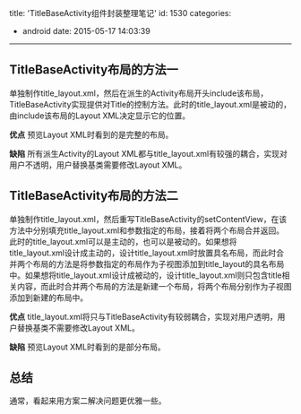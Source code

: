 title: 'TitleBaseActivity组件封装整理笔记'
id: 1530
categories:
  - android
date: 2015-05-17 14:03:39
---

## TitleBaseActivity布局的方法一

单独制作title_layout.xml，然后在派生的Activity布局开头include该布局，TitleBaseActivity实现提供对Title的控制方法。此时的title_layout.xml是被动的，由include该布局的Layout XML决定显示它的位置。

**优点**
预览Layout XML时看到的是完整的布局。

**缺陷**
所有派生Activity的Layout XML都与title_layout.xml有较强的耦合，实现对用户不透明，用户替换基类需要修改Layout XML。

## TitleBaseActivity布局的方法二

单独制作title_layout.xml，然后重写TitleBaseActivity的setContentView，在该方法中分别填充title_layout.xml和参数指定的布局，接着将两个布局合并返回。此时的title_layout.xml可以是主动的，也可以是被动的。如果想将title_layout.xml设计成主动的，设计title_layout.xml时放置具名布局，而此时合并两个布局的方法是将参数指定的布局作为子视图添加到title_layout的具名布局中。如果想将title_layout.xml设计成被动的，设计title_layout.xml则只包含title相关内容，而此时合并两个布局的方法是新建一个布局，将两个布局分别作为子视图添加到新建的布局中。

**优点**
title_layout.xml将只与TitleBaseActivity有较弱耦合，实现对用户透明，用户替换基类不需要修改Layout XML。

**缺陷**
预览Layout XML时看到的是部分布局。

## 总结

通常，看起来用方案二解决问题更优雅一些。